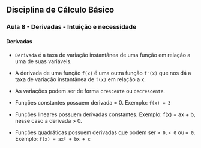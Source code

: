 ## Disciplina de Cálculo Básico

### Aula 8 - Derivadas - Intuição e necessidade

#### Derivadas

- `Derivada` é a taxa de variação instantânea de uma função em relação a uma de suas variáveis.

- A derivada de uma função `f(x)` é uma outra função `f'(x)` que nos dá a taxa de variação instantânea de `f(x)` em relação a x.

- As variações podem ser de forma `crescente` ou `decrescente`.

- Funções constantes possuem derivada = 0. Exemplo: `f(x) = 3`

- Funções lineares possuem derivadas constantes. Exemplo: f(x) = ax + b, nesse caso a derivada > 0.

- Funções quadráticas possuem derivadas que podem ser `> 0`, `< 0` ou `= 0`. Exemplo: `f(x) = ax² + bx + c`